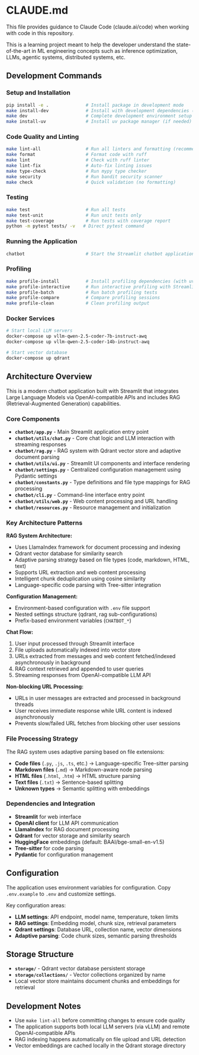 # CLAUDE.md

This file provides guidance to Claude Code (claude.ai/code) when working with code in this repository.

This is a learning project meant to help the developer understand the state-of-the-art in ML engineering concepts such as inference optimization, LLMs, agentic systems, distributed systems, etc.

## Development Commands

### Setup and Installation
```bash
pip install -e .              # Install package in development mode
make install-dev              # Install with development dependencies (uses uv)
make dev                      # Complete development environment setup
make install-uv               # Install uv package manager (if needed)
```

### Code Quality and Linting
```bash
make lint-all                 # Run all linters and formatting (recommended)
make format                   # Format code with ruff
make lint                     # Check with ruff linter
make lint-fix                 # Auto-fix linting issues
make type-check               # Run mypy type checker
make security                 # Run bandit security scanner
make check                    # Quick validation (no formatting)
```

### Testing
```bash
make test                     # Run all tests
make test-unit                # Run unit tests only
make test-coverage            # Run tests with coverage report
python -m pytest tests/ -v   # Direct pytest command
```

### Running the Application
```bash
chatbot                       # Start the Streamlit chatbot application
```

### Profiling
```bash
make profile-install          # Install profiling dependencies (with uv)
make profile-interactive      # Run interactive profiling with Streamlit
make profile-batch            # Run batch profiling tests
make profile-compare          # Compare profiling sessions
make profile-clean            # Clean profiling output
```

### Docker Services
```bash
# Start local LLM servers
docker-compose up vllm-qwen-2.5-coder-7b-instruct-awq
docker-compose up vllm-qwen-2.5-coder-14b-instruct-awq

# Start vector database
docker-compose up qdrant
```

## Architecture Overview

This is a modern chatbot application built with Streamlit that integrates Large Language Models via OpenAI-compatible APIs and includes RAG (Retrieval-Augmented Generation) capabilities.

### Core Components

- **`chatbot/app.py`** - Main Streamlit application entry point
- **`chatbot/utils/chat.py`** - Core chat logic and LLM interaction with streaming responses
- **`chatbot/rag.py`** - RAG system with Qdrant vector store and adaptive document parsing
- **`chatbot/utils/ui.py`** - Streamlit UI components and interface rendering
- **`chatbot/settings.py`** - Centralized configuration management using Pydantic settings
- **`chatbot/constants.py`** - Type definitions and file type mappings for RAG processing
- **`chatbot/cli.py`** - Command-line interface entry point
- **`chatbot/utils/web.py`** - Web content processing and URL handling
- **`chatbot/resources.py`** - Resource management and initialization

### Key Architecture Patterns

**RAG System Architecture:**
- Uses LlamaIndex framework for document processing and indexing
- Qdrant vector database for similarity search
- Adaptive parsing strategy based on file types (code, markdown, HTML, text)
- Supports URL extraction and web content processing
- Intelligent chunk deduplication using cosine similarity
- Language-specific code parsing with Tree-sitter integration

**Configuration Management:**
- Environment-based configuration with `.env` file support
- Nested settings structure (qdrant, rag sub-configurations)
- Prefix-based environment variables (`CHATBOT_*`)

**Chat Flow:**
1. User input processed through Streamlit interface
2. File uploads automatically indexed into vector store
3. URLs extracted from messages and web content fetched/indexed asynchronously in background
4. RAG context retrieved and appended to user queries
5. Streaming responses from OpenAI-compatible LLM API

**Non-blocking URL Processing:**
- URLs in user messages are extracted and processed in background threads
- User receives immediate response while URL content is indexed asynchronously
- Prevents slow/failed URL fetches from blocking other user sessions

### File Processing Strategy

The RAG system uses adaptive parsing based on file extensions:
- **Code files** (`.py`, `.js`, `.ts`, etc.) → Language-specific Tree-sitter parsing
- **Markdown files** (`.md`) → Markdown-aware node parsing
- **HTML files** (`.html`, `.htm`) → HTML structure parsing
- **Text files** (`.txt`) → Sentence-based splitting
- **Unknown types** → Semantic splitting with embeddings

### Dependencies and Integration

- **Streamlit** for web interface
- **OpenAI client** for LLM API communication
- **LlamaIndex** for RAG document processing
- **Qdrant** for vector storage and similarity search
- **HuggingFace** embeddings (default: BAAI/bge-small-en-v1.5)
- **Tree-sitter** for code parsing
- **Pydantic** for configuration management

## Configuration

The application uses environment variables for configuration. Copy `.env.example` to `.env` and customize settings.

Key configuration areas:
- **LLM settings**: API endpoint, model name, temperature, token limits
- **RAG settings**: Embedding model, chunk size, retrieval parameters
- **Qdrant settings**: Database URL, collection name, vector dimensions
- **Adaptive parsing**: Code chunk sizes, semantic parsing thresholds

## Storage Structure

- **`storage/`** - Qdrant vector database persistent storage
- **`storage/collections/`** - Vector collections organized by name
- Local vector store maintains document chunks and embeddings for retrieval

## Development Notes

- Use `make lint-all` before committing changes to ensure code quality
- The application supports both local LLM servers (via vLLM) and remote OpenAI-compatible APIs
- RAG indexing happens automatically on file upload and URL detection
- Vector embeddings are cached locally in the Qdrant storage directory